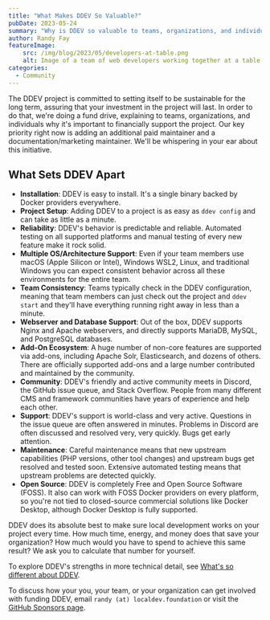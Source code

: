 ```yaml
---
title: "What Makes DDEV So Valuable?"
pubDate: 2023-05-24
summary: "Why is DDEV so valuable to teams, organizations, and individuals?"
author: Randy Fay
featureImage:
    src: /img/blog/2023/05/developers-at-table.png
    alt: Image of a team of web developers working together at a table and delighting in the project they have in front of them
categories:
  - Community
---
```


The DDEV project is committed to setting itself to be sustainable for the long term, assuring that your investment in the project will last. In order to do that, we're doing a fund drive, explaining to teams, organizations, and individuals why it's important to financially support the project. Our key priority right now is adding an additional paid maintainer and a documentation/marketing maintainer. We'll be whispering in your ear about this initiative.

## What Sets DDEV Apart

- **Installation**: DDEV is easy to install. It's a single binary backed by Docker providers everywhere.
- **Project Setup**: Adding DDEV to a project is as easy as `ddev config` and can take as little as a minute.
- **Reliability**: DDEV's behavior is predictable and reliable. Automated testing on all supported platforms and manual testing of every new feature make it rock solid.
- **Multiple OS/Architecture Support**: Even if your team members use macOS (Apple Silicon or Intel), Windows WSL2, Linux, and traditional Windows you can expect consistent behavior across all these environments for the entire team.
- **Team Consistency**: Teams typically check in the DDEV configuration, meaning that team members can just check out the project and `ddev start` and they'll have everything running right away in less than a minute.
- **Webserver and Database Support**: Out of the box, DDEV supports Nginx and Apache webservers, and directly supports MariaDB, MySQL, and PostgreSQL databases.
- **Add-On Ecosystem**: A huge number of non-core features are supported via add-ons, including Apache Solr, Elasticsearch, and dozens of others. There are officially supported add-ons and a large number contributed and maintained by the community.
- **Community**: DDEV's friendly and active community meets in Discord, the GitHub issue queue, and Stack Overflow. People from many different CMS and framework communities have years of experience and help each other.
- **Support**: DDEV's support is world-class and very active. Questions in the issue queue are often answered in minutes. Problems in Discord are often discussed and resolved very, very quickly. Bugs get early attention.
- **Maintenance**: Careful maintenance means that new upstream capabilities (PHP versions, other tool changes) and upstream bugs get resolved and tested soon. Extensive automated testing means that upstream problems are detected quickly.
- **Open Source**: DDEV is completely Free and Open Source Software (FOSS). It also can work with FOSS Docker providers on every platform, so you're not tied to closed-source commercial solutions like Docker Desktop, although Docker Desktop is fully supported.

DDEV does its absolute best to make sure local development works on your project every time. How much time, energy, and money does that save your organization? How much would you have to spend to achieve this same result? We ask you to calculate that number for yourself. 

To explore DDEV's strengths in more technical detail, see [What's so different about DDEV](whats-so-different-about-ddev-local.md).

To discuss how your you, your team, or your organization can get involved with funding DDEV, email `randy (at) localdev.foundation` or visit the [GitHub Sponsors page](https://github.com/sponsors/ddev).
